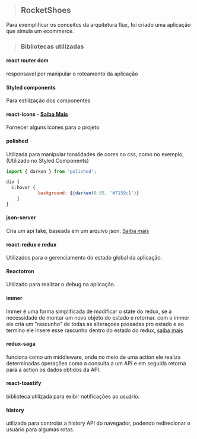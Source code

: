 > ## RocketShoes

Para exemplificar os conceitos da arquitetura flux, foi criado uma aplicação que simula um ecommerce.

> ### Bibliotecas utilizadas

#### react router dom 
responsavel por manipular o roteamento da aplicação

#### Styled components 
Para estilização dos componentes

#### react-icons - [Saiba Mais](https://react-icons.netlify.com/#/)
Fornecer alguns icones para o projeto


#### polished 
Utilizada para manipular tonalidades de cores no css, como no exemplo,(Utilizado no Styled Components)
```Javascript
import { darken } from 'polished';

div {
  &:hover {
            background: ${darken(0.05, '#7159c1')}
    }
}
```

#### json-server
Cria um api fake, baseada em um arquivo json. [Saiba mais](https://github.com/typicode/json-server)

#### react-redux e redux
Utilizados para o gerenciamento do estado global da aplicação.

#### Reactotron 
Utilizado para realizar o debug na aplicação.


#### immer 
Immer é uma forma simplificada de modificar o state do redux, se a necessidade de montar um novo objeto do estado e retornar. com o immer ele cria um "rascunho" de todas as alteraçoes passadas pro estado e ao termino ele insere esse rascunho dentro do estado do redux, [saiba mais](https://immerjs.github.io/immer/docs/introduction)

#### redux-saga
funciona como um middleware, onde no meio de uma action ele realiza determinadas operações como a consulta a um API e em seguida retorna para a action os dados obtidos da API.

#### react-toastify
biblioteca utilizada para exibir notificações ao usuário.

#### history
utilizada para controlar a history API do navegador, podendo redirecionar o usuário para algumas rotas.
